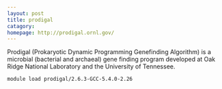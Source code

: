 ```yaml
---
layout: post
title: prodigal
catagory:  
homepage: http://prodigal.ornl.gov/
---
```

Prodigal (Prokaryotic Dynamic Programming Genefinding Algorithm) is a microbial (bacterial and archaeal) gene finding program developed at Oak Ridge National Laboratory and the University of Tennessee.
```
module load prodigal/2.6.3-GCC-5.4.0-2.26
```
